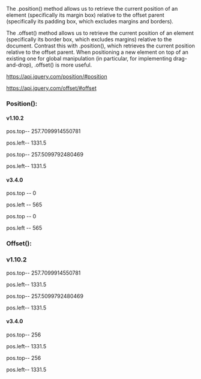 
The .position() method allows us to retrieve the current position of an element (specifically its margin box) relative to the offset parent (specifically its padding box, which excludes margins and borders).


The .offset() method allows us to retrieve the current position of an element (specifically its border box, which excludes margins) relative to the document. Contrast this with .position(), which retrieves the current position relative to the offset parent. When positioning a new element on top of an existing one for global manipulation (in particular, for implementing drag-and-drop), .offset() is more useful.



https://api.jquery.com/position/#position


https://api.jquery.com/offset/#offset


### Position():

#### v1.10.2

pos.top-- 257.7099914550781

pos.left-- 1331.5

pos.top-- 257.5099792480469

pos.left-- 1331.5


#### v3.4.0

pos.top -- 0

pos.left -- 565

pos.top -- 0

pos.left -- 565





### Offset():

### v1.10.2

pos.top-- 257.7099914550781

pos.left-- 1331.5

pos.top-- 257.5099792480469

pos.left-- 1331.5


#### v3.4.0

pos.top-- 256

pos.left-- 1331.5

pos.top-- 256

pos.left-- 1331.5
